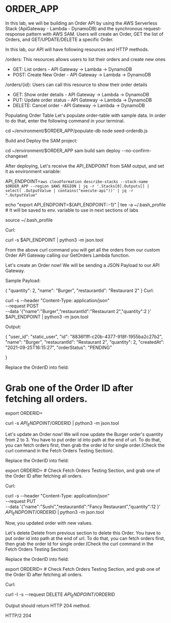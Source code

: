 # ORDER_APP

In this lab, we will be building an Order API by using the AWS Serverless Stack (ApiGateway - Lambda - DynamoDB) and the synchronous request-response pattern with AWS SAM. Users will create an Order, GET the list of Orders, and GET/UPDATE/DELETE a specific Order.

In this lab, our API will have following resources and HTTP methods.

/orders: This resources allows users to list their orders and create new ones
 - GET: List orders - API Gateway -> Lambda -> DynamoDB
 - POST: Create New Order - API Gateway -> Lambda -> DynamoDB

/orders/{id}: Users can call this resource to show their order details
 - GET: Show order details - API Gateway -> Lambda -> DynamoDB
 - PUT: Update order status - API Gateway -> Lambda -> DynamoDB
 - DELETE: Cancel order - API Gateway -> Lambda -> DynamoDB

Populating Order Table
Let's populate order-table with sample data. In order to do that, enter the following command in your terminal.

cd ~/environment/$ORDER_APP/populate-db
node seed-orderdb.js

Build and Deploy the SAM project:

cd ~/environment/$ORDER_APP
sam build
sam deploy --no-confirm-changeset


After deploying, Let's receive the API_ENDPOINT from SAM output, and set it as environment variable:

API_ENDPOINT=`aws cloudformation describe-stacks --stack-name $ORDER_APP --region $AWS_REGION | jq -r '.Stacks[0].Outputs[] | select( .OutputValue | contains("execute-api"))' | jq -r ".OutputValue"`

echo "export API_ENDPOINT=${API_ENDPOINT::-1}" | tee -a ~/.bash_profile # It will be saved to env. variable to use in next sections of labs

source ~/.bash_profile

Curl:

curl -s $API_ENDPOINT | python3 -m json.tool

From the above curl command you will get all the orders from our custom Order API Gateway calling our GetOrders Lambda function.


Let's create an Order now! We will be sending a JSON Payload to our API Gateway.

Sample Payload:

{
    "quantity": 2,
    "name": "Burger",
    "restaurantId": "Restaurant 2"
}
Curl:

curl -s --header "Content-Type: application/json" \
  --request POST \
  --data '{"name":"Burger","restaurantId":"Restaurant 2","quantity":2 }' \
  $API_ENDPOINT | python3 -m json.tool 

Output:

{
    "user_id": "static_user",
    "id": "8836f1ff-c20b-4377-918f-1955ba2c27b2",
    "name": "Burger",
    "restaurantId": "Restaurant 2",
    "quantity": 2,
    "createdAt": "2021-09-25T16:15:27",
    "orderStatus": "PENDING"
    
}


Replace the OrderID into <YOUR-ORDER-ID> field:

# Grab one of the Order ID after fetching all orders. 
export ORDERID=<YOUR-ORDER-ID> 

curl -s $API_ENDPOINT/$ORDERID | python3 -m json.tool
      

Let's update an Order now! We will now update the Burger order's quantity from 2 to 3. You have to put order id into path at the end of url. To do that, you can fetch orders first, then grab the order Id for single order.(Check the curl command in the Fetch Orders Testing Section).

Replace the OrderID into <YOUR-ORDER-ID> field:

export ORDERID=<YOUR-ORDER-ID> # Check Fetch Orders Testing Section, and grab one of the Order ID after fetching all orders. 

Curl:

curl -s --header "Content-Type: application/json" \
  --request PUT \
  --data '{"name":"Sushi","restaurantId":"Fancy Restaurant","quantity":12 }' \
  $API_ENDPOINT/$ORDERID | python3 -m json.tool 

Now, you updated order with new values.
      
      
      
Let's delete Delete from previous section to delete this Order. You have to put order id into path at the end of url. To do that, you can fetch orders first, then grab the order Id for single order.(Check the curl command in the Fetch Orders Testing Section)

Replace the OrderID into <YOUR-ORDER-ID> field:

export ORDERID=<YOUR-ORDER-ID> # Check Fetch Orders Testing Section, and grab one of the Order ID after fetching all orders. 

Curl:

curl -I -s --request DELETE $API_ENDPOINT/$ORDERID

Output should return HTTP 204 method.

HTTP/2 204
